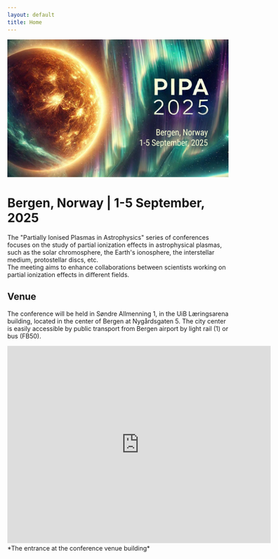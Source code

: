 ```yaml
---
layout: default
title: Home
---
```


![Mountain View](/assets/logo.jpg) 

# Bergen, Norway   |   1-5 September, 2025
 
The  "Partially Ionised Plasmas in Astrophysics"  series of conferences focuses on the study of partial ionization effects in astrophysical plasmas,  such as the solar chromosphere, the Earth's ionosphere, the interstellar medium, protostellar discs, etc.                           
The meeting aims to enhance collaborations between scientists working on partial ionization effects in different fields.

## Venue
The conference will be held in  Søndre Allmenning 1, in the UiB Læringsarena building, located in the center of Bergen at Nygårdsgaten 5.  The city center is easily accessible by public transport from Bergen airport by light rail (1) or bus (FB50).
 
<iframe src="https://www.google.com/maps/embed?pb=!4v1743526444706!6m8!1m7!1sOLvhR2zSx33KTHib55rjaA!2m2!1d60.38898289217002!2d5.325112658389188!3f193.26177143540338!4f4.323687029836421!5f0.7820865974627469" width="600" height="450" style="border:0;" allowfullscreen="" loading="lazy" referrerpolicy="no-referrer-when-downgrade"></iframe>
*The entrance at the conference venue building*
